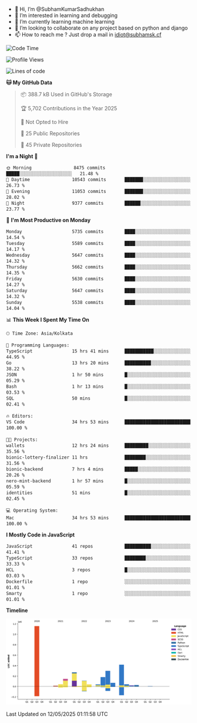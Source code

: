 - 👋 Hi, I’m @SubhamKumarSadhukhan
- 👀 I’m interested in learning and debugging
- 🌱 I’m currently learning machine learning
- 💞️ I’m looking to collaborate on any project based on python and django
- 📫 How to reach me ?
      Just drop a mail in idiot@subhamsk.cf

<!---
SubhamKumarSadhukhan/SubhamKumarSadhukhan is a ✨ special ✨ repository because its `README.md` (this file) appears on your GitHub profile.
You can click the Preview link to take a look at your changes.
--->


<!--START_SECTION:waka-->
![Code Time](http://img.shields.io/badge/Code%20Time-2%2C901%20hrs%2022%20mins-blue)

![Profile Views](http://img.shields.io/badge/Profile%20Views-0-blue)

![Lines of code](https://img.shields.io/badge/From%20Hello%20World%20I%27ve%20Written-2.9%20million%20lines%20of%20code-blue)

**🐱 My GitHub Data** 

> 📦 388.7 kB Used in GitHub's Storage 
 > 
> 🏆 5,702 Contributions in the Year 2025
 > 
> 🚫 Not Opted to Hire
 > 
> 📜 25 Public Repositories 
 > 
> 🔑 45 Private Repositories 
 > 
**I'm a Night 🦉** 

```text
🌞 Morning                8475 commits        █████░░░░░░░░░░░░░░░░░░░░   21.48 % 
🌆 Daytime                10543 commits       ███████░░░░░░░░░░░░░░░░░░   26.73 % 
🌃 Evening                11053 commits       ███████░░░░░░░░░░░░░░░░░░   28.02 % 
🌙 Night                  9377 commits        ██████░░░░░░░░░░░░░░░░░░░   23.77 % 
```
📅 **I'm Most Productive on Monday** 

```text
Monday                   5735 commits        ████░░░░░░░░░░░░░░░░░░░░░   14.54 % 
Tuesday                  5589 commits        ████░░░░░░░░░░░░░░░░░░░░░   14.17 % 
Wednesday                5647 commits        ████░░░░░░░░░░░░░░░░░░░░░   14.32 % 
Thursday                 5662 commits        ████░░░░░░░░░░░░░░░░░░░░░   14.35 % 
Friday                   5630 commits        ████░░░░░░░░░░░░░░░░░░░░░   14.27 % 
Saturday                 5647 commits        ████░░░░░░░░░░░░░░░░░░░░░   14.32 % 
Sunday                   5538 commits        ████░░░░░░░░░░░░░░░░░░░░░   14.04 % 
```


📊 **This Week I Spent My Time On** 

```text
🕑︎ Time Zone: Asia/Kolkata

💬 Programming Languages: 
TypeScript               15 hrs 41 mins      ███████████░░░░░░░░░░░░░░   44.95 % 
Go                       13 hrs 20 mins      ██████████░░░░░░░░░░░░░░░   38.22 % 
JSON                     1 hr 50 mins        █░░░░░░░░░░░░░░░░░░░░░░░░   05.29 % 
Bash                     1 hr 13 mins        █░░░░░░░░░░░░░░░░░░░░░░░░   03.53 % 
SQL                      50 mins             █░░░░░░░░░░░░░░░░░░░░░░░░   02.41 % 

🔥 Editors: 
VS Code                  34 hrs 53 mins      █████████████████████████   100.00 % 

🐱‍💻 Projects: 
wallets                  12 hrs 24 mins      █████████░░░░░░░░░░░░░░░░   35.56 % 
bionic-lottery-finalizer 11 hrs              ████████░░░░░░░░░░░░░░░░░   31.56 % 
bionic-backend           7 hrs 4 mins        █████░░░░░░░░░░░░░░░░░░░░   20.26 % 
nero-mint-backend        1 hr 57 mins        █░░░░░░░░░░░░░░░░░░░░░░░░   05.59 % 
identities               51 mins             █░░░░░░░░░░░░░░░░░░░░░░░░   02.45 % 

💻 Operating System: 
Mac                      34 hrs 53 mins      █████████████████████████   100.00 % 
```

**I Mostly Code in JavaScript** 

```text
JavaScript               41 repos            ██████████░░░░░░░░░░░░░░░   41.41 % 
TypeScript               33 repos            ████████░░░░░░░░░░░░░░░░░   33.33 % 
HCL                      3 repos             █░░░░░░░░░░░░░░░░░░░░░░░░   03.03 % 
Dockerfile               1 repo              ░░░░░░░░░░░░░░░░░░░░░░░░░   01.01 % 
Smarty                   1 repo              ░░░░░░░░░░░░░░░░░░░░░░░░░   01.01 % 
```



**Timeline**

![Lines of Code chart](https://raw.githubusercontent.com/SubhamKumarSadhukhan/SubhamKumarSadhukhan/main/assets/bar_graph.png)


 Last Updated on 12/05/2025 01:11:58 UTC
<!--END_SECTION:waka-->
